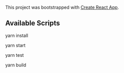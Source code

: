 This project was bootstrapped with [Create React App](https://github.com/facebook/create-react-app).

## Available Scripts

yarn install

yarn start

yarn test

yarn build
